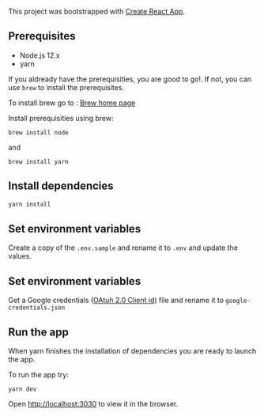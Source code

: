 This project was bootstrapped with [Create React App](https://github.com/facebook/create-react-app).

## Prerequisites

- Node.js 12.x
- yarn

If you aldready have the prerequisities, you are good to go!. If not, you can use `brew` to install the prerequisites.

To install brew go to : [Brew home page](https://brew.sh/)

Install prerequisities using brew:

```
brew install node
```

and

```
brew install yarn
```

## Install dependencies

```bash
yarn install
```

## Set environment variables

Create a copy of the `.env.sample` and rename it to `.env` and update the values.


## Set environment variables

Get a Google credentials ([OAtuh 2.0 Client id](https://console.cloud.google.com/apis/credentials?project=license-plates-project)) file and rename it to `google-credentials.json` 


## Run the app

When yarn finishes the installation of dependencies you are ready to launch the app.

To run the app try:

```
yarn dev
```

Open [http://localhost:3030](http://localhost:3030) to view it in the browser.

<!-- ## Available Scripts

In the project directory, you can run:

### `yarn start`

Runs the app in the development mode.<br />
Open [http://localhost:3000](http://localhost:3000) to view it in the browser.

The page will reload if you make edits.<br />
You will also see any lint errors in the console.

### `yarn test`

Launches the test runner in the interactive watch mode.<br />
See the section about [running tests](https://facebook.github.io/create-react-app/docs/running-tests) for more information.

### `yarn build`

Builds the app for production to the `build` folder.<br />
It correctly bundles React in production mode and optimizes the build for the best performance.

The build is minified and the filenames include the hashes.<br />
Your app is ready to be deployed!

See the section about [deployment](https://facebook.github.io/create-react-app/docs/deployment) for more information.

### `yarn eject`

**Note: this is a one-way operation. Once you `eject`, you can’t go back!**

If you aren’t satisfied with the build tool and configuration choices, you can `eject` at any time. This command will remove the single build dependency from your project.

Instead, it will copy all the configuration files and the transitive dependencies (webpack, Babel, ESLint, etc) right into your project so you have full control over them. All of the commands except `eject` will still work, but they will point to the copied scripts so you can tweak them. At this point you’re on your own.

You don’t have to ever use `eject`. The curated feature set is suitable for small and middle deployments, and you shouldn’t feel obligated to use this feature. However we understand that this tool wouldn’t be useful if you couldn’t customize it when you are ready for it.

## Pull requests

In order to have a stable master branch we will use `Pull Requests` using github.

For more information about github PRs: [Github Docs](https://help.github.com/en/github/collaborating-with-issues-and-pull-requests/creating-a-pull-request)

## Learn More

You can learn more in the [Create React App documentation](https://facebook.github.io/create-react-app/docs/getting-started).

To learn React, check out the [React documentation](https://reactjs.org/).
 -->
